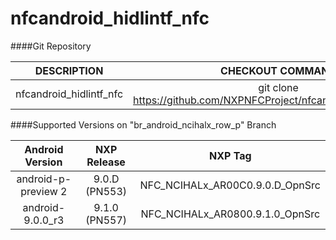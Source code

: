 # nfcandroid_hidlintf_nfc

####Git Repository

| DESCRIPTION        | CHECKOUT COMMAND          |
| :-------------: |:-------------:| 
| nfcandroid_hidlintf_nfc   |  git clone https://github.com/NXPNFCProject/nfcandroid_hidlintf_nfc.git |

####Supported Versions on "br_android_ncihalx_row_p" Branch

| Android Version        | NXP Release          | NXP Tag  |
| :-------------: |:-------------:| :-----:|
| android-p-preview 2               |  9.0.D (PN553) |  NFC_NCIHALx_AR00C0.9.0.D_OpnSrc |
| android-9.0.0_r3              |  9.1.0 (PN557) |  NFC_NCIHALx_AR0800.9.1.0_OpnSrc |
